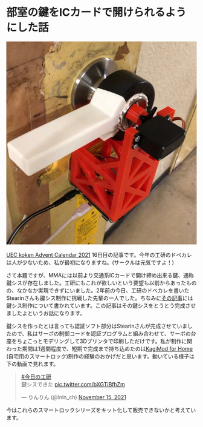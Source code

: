 # 部室の鍵をICカードで開けられるようにした話

![](001.jpg)

[UEC koken Advent Calendar 2021](https://adventar.org/calendars/6604) 16日目の記事です。今年の工研のドベカレは人が少ないため、私が最初になりますね。(サークルは元気ですよ！)

さて本題ですが、MMAには以前より交通系ICカードで開け締め出来る鍵、通称鍵シスが存在しました。工研にもこれが欲しいという要望も以前からあったものの、なかなか実現できずにいました。2年前の今日、工研のドベカレを書いたStearinさんも鍵シス制作に挑戦した先輩の一人でした。ちなみに[その記事](https://stea.hatenablog.com/entry/2019/12/18/013040)には鍵シス制作について書かれています。この記事はその鍵シスをとうとう完成させましたよというお話になります。



鍵シスを作ったとは言っても認証ソフト部分はStearinさんが完成させていましたので、私はサーボの制御コードを認証プログラムと組み合わせて、サーボの台座をちょこっとモデリングして3Dプリンタで印刷しただけです。私が制作に関わった期間は1週間程度で、短期で完成まで持ち込めたのは[KagiMod for Home](https://lnln.dev/works/KagiMod/) (自宅用のスマートロック)制作の経験のおかげだと思います。動いている様子は下の動画で見れます。

<blockquote class="twitter-tweet"><p lang="ja" dir="ltr"><a href="https://twitter.com/hashtag/%E4%BB%8A%E6%97%A5%E3%81%AE%E5%B7%A5%E7%A0%94?src=hash&amp;ref_src=twsrc%5Etfw">#今日の工研</a><br>鍵シスできた <a href="https://t.co/bXGTiBfhZm">pic.twitter.com/bXGTiBfhZm</a></p>&mdash; りんりん (@lnln_ch) <a href="https://twitter.com/lnln_ch/status/1460105078577131521?ref_src=twsrc%5Etfw">November 15, 2021</a></blockquote> <script async src="https://platform.twitter.com/widgets.js" charset="utf-8"></script> 

今はこれらのスマートロックシリーズをキット化して販売できないかと考えています。
